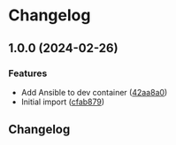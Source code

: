 # Changelog

## 1.0.0 (2024-02-26)


### Features

* Add Ansible to dev container ([42aa8a0](https://github.com/jwbennet/ansible-base/commit/42aa8a0deda394f44505e926dd04f557f3f651a1))
* Initial import ([cfab879](https://github.com/jwbennet/ansible-base/commit/cfab879c817ffde38053699055ae23fa0bc06d31))

## Changelog
